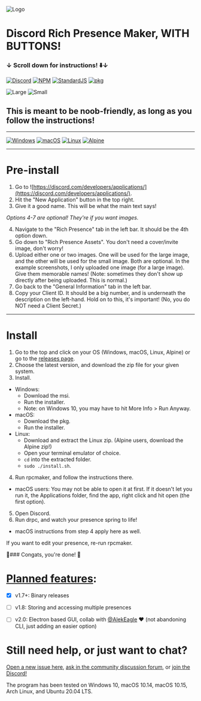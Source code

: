<link rel="shortcut icon" type="image/x-icon" href="favicon.ico">

![Logo](https://cdn.discordapp.com/attachments/802218008574820393/803422081105526804/image3.png)
# Discord Rich Presence Maker, WITH BUTTONS!
### ↓ Scroll down for instructions! ⬇️↓

[![Discord](https://discordapp.com/api/guilds/733856096963526667/embed.png?style=shield)](https://discord.gg/SjAb7mkQQe)
[![NPM](https://img.shields.io/badge/on-npm!-CF1212.svg?style=flat&logo=npm)](https://www.npmjs.com/rpcmaker)
[![StandardJS](https://img.shields.io/badge/code_style-standard-green.svg?style=flat&logo=node.js)](https://standardjs.com/)
[![pkg](https://img.shields.io/badge/built_with-pkg-8B8B8B.svg?style=flat)](https://github.com/vercel/pkg)

![Large](https://cdn.discordapp.com/attachments/671117418189422594/803419758287519754/scrot.png)
![Small](https://cdn.discordapp.com/attachments/671117418189422594/803419819293540385/scrot.png)

## This is meant to be noob-friendly, as long as you follow the instructions!

---

[![Windows](https://cdn.discordapp.com/attachments/671117418189422594/810784142442496010/image19.png)](https://github.com/ThatOneCalculator/DiscordRPCMaker/releases/download/v1.7.4/drpcm-windows.msi) 
[![macOS](https://cdn.discordapp.com/attachments/671117418189422594/810784647834763284/image20.png)](https://github.com/ThatOneCalculator/DiscordRPCMaker/releases/download/v1.7.4/drpcm-macos.pkg) 
[![Linux](https://cdn.discordapp.com/attachments/671117418189422594/810784878043856926/image21.png)](https://github.com/ThatOneCalculator/DiscordRPCMaker/releases/download/v1.7.4/drpcm-linux.zip) 
[![Alpine](https://cdn.discordapp.com/attachments/671117418189422594/810785094418956288/image22.png)](https://github.com/ThatOneCalculator/DiscordRPCMaker/releases/download/v1.7.4/drpcm-alpine.zip)  

---

# Pre-install

1. Go to ![https://discord.com/developers/applications/](https://discord.com/developers/applications/).
2. Hit the "New Application" button in the top right.
3. Give it a good name. This will be what the main text says!

*Options 4-7 are optional! They're if you want images.*

4. Navigate to the "Rich Presence" tab in the left bar. It should be the 4th option down.
5. Go down to "Rich Presence Assets". You don't need a cover/invite image, don't worry!
6. Upload either one or two images. One will be used for the large image, and the other will be used for the small image. Both are optional. In the example screenshots, I only uploaded one image (for a large image). Give them memorable names! (Note: sometimes they don't show up directly after being uploaded. This is normal.)
7. Go back to the "General Information" tab in the left bar. 
8. Copy your Client ID. It should be a big number, and is underneath the description on the left-hand. Hold on to this, it's important! (No, you do NOT need a Client Secret.)

---

# Install

1. Go to the top and click on your OS (Windows, macOS, Linux, Alpine) or go to the [releases page](https://github.com/ThatOneCalculator/DiscordRPCMaker/releases).
2. Choose the latest version, and download the zip file for your given system. 
3. Install.
- Windows: 
  - Download the msi.
  - Run the installer.
  - Note: on Windows 10, you may have to hit More Info > Run Anyway.
- macOS:
  - Download the pkg.
  - Run the installer.
- Linux:
  - Download and extract the Linux zip. (Alpine users, download the Alpine zip!)
  - Open your terminal emulator of choice.
  - `cd` into the extracted folder.
  - `sudo ./install.sh`.
4. Run rpcmaker, and follow the instructions there.
  - macOS users: You may not be able to open it at first. If it doesn't let you run it, the Applications folder, find the app, right click and hit open (the first option).
5. Open Discord.
6. Run drpc, and watch your presence spring to life!
  - macOS instructions from step 4 apply here as well.

If you want to edit your presence, re-run rpcmaker.

🎉### Congats, you're done! 🎉

# [Planned features](https://github.com/ThatOneCalculator/DiscordRPCMaker/projects/1):
- [x] v1.7+: Binary releases
- [ ] v1.8: Storing and accessing multiple presences
- [ ] v2.0: Electron based GUI, collab with [@AlekEagle](https://github.com/alekeagle) ❤️ (not abandoning CLI, just adding an easier option)


# Still need help, or just want to chat?
[Open a new issue here](https://github.com/ThatOneCalculator/DiscordRPCMaker/issues), [ask in the community discussion forum](https://github.com/ThatOneCalculator/DiscordRPCMaker/discussions), or [join the Discord!](https://discord.com/invite/mG94DqX)

The program has been tested on Windows 10, macOS 10.14, macOS 10.15, Arch Linux, and Ubuntu 20.04 LTS. 


